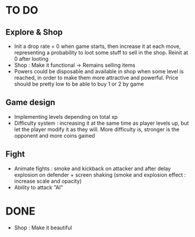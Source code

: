 # TO DO

## Explore & Shop
* Init a drop rate = 0 when game starts, then increase it at each move, representing a probability to loot some stuff to sell in the shop. Reinit at 0 after looting
* Shop : Make it functional -> Remains selling items
* Powers could be disposable and available in shop when some level is reached, in order to make them more attractive and powerful. Price should be pretty low to be able to buy 1 or 2 by game

## Game design
* Implementing levels depending on total xp
* Difficulty system : increasing it at the same time as player levels up, but let the player modify it as they will. More difficulty is, stronger is the opponent and more coins gained

## Fight
* Animate fights : smoke and kickback on attacker and after delay explosion on defender + screen shaking (smoke and explosion effect : increase scale and opacity)
* Ability to attack "AI"

# DONE

* Shop : Make it beautiful